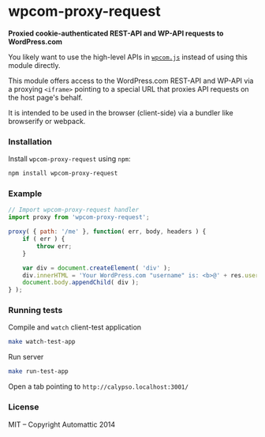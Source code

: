 # wpcom-proxy-request

**Proxied cookie-authenticated REST-API and WP-API requests to WordPress.com**

You likely want to use the high-level APIs in [`wpcom.js`][wpcom.js]
instead of using this module directly.

This module offers access to the WordPress.com REST-API and WP-API via a proxying `<iframe>`
pointing to a special URL that proxies API requests on the host page's behalf.

It is intended to be used in the browser (client-side) via a bundler like
browserify or webpack.

### Installation

Install `wpcom-proxy-request` using `npm`:

```sh
npm install wpcom-proxy-request
```

### Example

```js
// Import wpcom-proxy-request handler
import proxy from 'wpcom-proxy-request';

proxy( { path: '/me' }, function( err, body, headers ) {
	if ( err ) {
		throw err;
	}

	var div = document.createElement( 'div' );
	div.innerHTML = 'Your WordPress.com "username" is: <b>@' + res.username + '</b>';
	document.body.appendChild( div );
} );
```

### Running tests

Compile and `watch` client-test application

```sh
make watch-test-app
```

Run server

```sh
make run-test-app
```

Open a tab pointing to `http://calypso.localhost:3001/`

### License

MIT – Copyright Automattic 2014

[wpcom.js]: https://github.com/Automattic/wpcom.js
